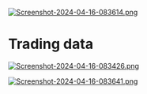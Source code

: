 [![Screenshot-2024-04-16-083614.png](https://i.postimg.cc/bJLyzQkC/Screenshot-2024-04-16-083614.png)](https://postimg.cc/r00XjRhx)


# Trading data
[![Screenshot-2024-04-16-083426.png](https://i.postimg.cc/25GRvCy3/Screenshot-2024-04-16-083426.png)](https://postimg.cc/FfYBX5jQ)


[![Screenshot-2024-04-16-083641.png](https://i.postimg.cc/vTppMBq2/Screenshot-2024-04-16-083641.png)](https://postimg.cc/MfmsmW81)
